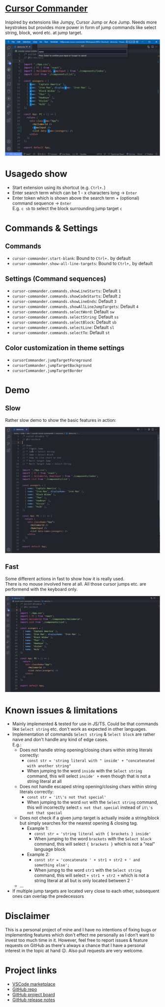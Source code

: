 # [Cursor Commander](https://marketplace.visualstudio.com/items?itemName=skafau.cursor-commander)

Inspired by extensions like Jumpy, Cursor Jump or Ace Jump. Needs more keystrokes but provides more power in form of jump commands like select string, block, word etc. at jump target.

![Cursor Commander](assets/demo.png)

# Usagedo show

- Start extension using its shortcut (e.g. `Ctrl+.`)
- Enter search term which can be 1 - x characters long -> `Enter`
- Enter token which is shown above the search term + (optional) command sequence -> `Enter`  
  E.g. `c sb` to select the block surrounding jump target `c`

# Commands & Settings

## Commands

- `cursor-commander.start-blank`: Bound to `Ctrl+.` by default
- `cursor-commander.show-all-line-targets`: Bound to `Ctrl+,` by default

## Settings (Command sequences)

- `cursor-commander.commands.showLineStarts`: Default `1`
- `cursor-commander.commands.showCodeStarts`: Default `2`
- `cursor-commander.commands.showLineEnds`: Default `3`
- `cursor-commander.commands.showAllLineJumpTargets`: Default `4`
- `cursor-commander.commands.selectWord`: Default `sw`
- `cursor-commander.commands.selectString`: Default `ss`
- `cursor-commander.commands.selectBlock`: Default `sb`
- `cursor-commander.commands.selectLine`: Default `sl`
- `cursor-commander.commands.selectTo`: Default `st`

## Color customization in theme settings

- `cursorCommander.jumpTargetForeground`
- `cursorCommander.jumpTargetBackground`
- `cursorCommander.jumpTargetBorder`

# Demo

## Slow

Rather slow demo to show the basic features in action:

![Cursor Commander preview slow](assets/demo-slow.gif)

## Fast

Some different actions in fast to show how it is really used.  
There is no mouse involved here at all. All those cursor jumps etc. are performend with the keyboard only.

![Cursor Commander preview fast](assets/demo-fast.gif)

# Known issues & limitations

- Mainly implemented & tested for use in JS/TS. Could be that commands like `Select string` etc. don't work as expected in other languages.
- Implementation of commands `Select string` & `Select block` are rather naive and don't handle any kind of edge cases.  
  E.g.:
  - Does not handle string opening/closing chars within string literals correctly:
    - `const str = 'string literal with " inside' + "concatenated with another string"`
    - When jumping to the word `inside` with the `Select string` command, this will select `inside' +` even though that is not a string literal at all
  - Does not handle escaped string opening/closing chars within string literals correctly:
    - `const str = 'it\'s not that special'`
    - When jumping to the word `not` with the `Select string` command, this will incorrectly select `s not that special` instead of `it\'s not that special`
  - Does not check if a given jump target is actually inside a string/block but simply searches for the nearest opening & closing tag.
    - Example 1:
      - `const str = 'string literal with { brackets } inside'`
      - When jumping to the word `brackets` with the `Select block` command, this will select `{ brackets }` which is not a "real" language block
    - Example 2:
      - `const str = 'concatenate ' + str1 + str2 + ' and something else';`
      - When jumpg to the word `str1` with the `Select string` command, this will select `+ str1 + str2 +` which is not a string literal at all but is only located between 2 `'`
  - ...
- If multiple jump targets are located very close to each other, subsequent ones can overlap the predecessors

# Disclaimer

This is a personal project of mine and I have no intentions of fixing bugs or implementing features which don't effect me personally as I don't want to invest too much time in it.
However, feel free to report issues & feature requests on GitHub as there's always a chance that I have a personal interest in the topic at hand 😉. Also pull requests are very welcome.

# Project links

- [VSCode marketplace](https://marketplace.visualstudio.com/items?itemName=skafau.cursor-commander)
- [GitHub repo](https://github.com/skafau/vscode-cursor-commander)
- [GitHub project board](https://github.com/users/skafau/projects/1)
- [GitHub release notes](https://github.com/skafau/vscode-cursor-commander/releases)
